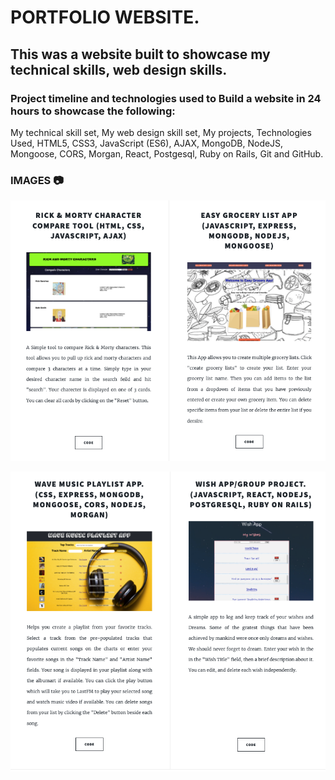 # PORTFOLIO WEBSITE.

## This was a website built to showcase my technical skills, web design skills.

### Project timeline and technologies used to Build a website in 24 hours to showcase the following:

My technical skill set,
My web design skill set,
My projects,
Technologies Used,
HTML5,
CSS3,
JavaScript (ES6),
AJAX,
MongoDB,
NodeJS,
Mongoose,
CORS,
Morgan,
React,
Postgesql,
Ruby on Rails,
Git and
GitHub.

### IMAGES 📷

![](./images/portfolio1.png)

![](./images/portfolio2.png)